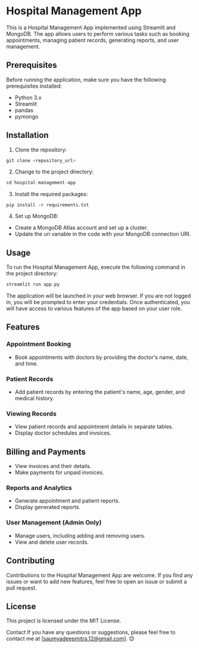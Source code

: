 # Hospital Management App
This is a Hospital Management App implemented using Streamlit and MongoDB. The app allows users to perform various tasks such as booking appointments, managing patient records, generating reports, and user management.

## Prerequisites
Before running the application, make sure you have the following prerequisites installed:

- Python 3.x
- Streamlit
- pandas
- pymongo

## Installation
1. Clone the repository:
```python
git clone <repository_url>
```
2. Change to the project directory:
```python
cd hospital-management-app
```
3. Install the required packages:
```
pip install -r requirements.txt
```
4. Set up MongoDB:

- Create a MongoDB Atlas account and set up a cluster.
- Update the uri variable in the code with your MongoDB connection URI.

## Usage
To run the Hospital Management App, execute the following command in the project directory:
```python
streamlit run app.py
```
The application will be launched in your web browser. If you are not logged in, you will be prompted to enter your credentials. Once authenticated, you will have access to various features of the app based on your user role.

## Features
### Appointment Booking
- Book appointments with doctors by providing the doctor's name, date, and time.
### Patient Records
- Add patient records by entering the patient's name, age, gender, and medical history.
### Viewing Records
- View patient records and appointment details in separate tables.
- Display doctor schedules and invoices.
## Billing and Payments
- View invoices and their details.
- Make payments for unpaid invoices.
### Reports and Analytics
- Generate appointment and patient reports.
- Display generated reports.
### User Management (Admin Only)
- Manage users, including adding and removing users.
- View and delete user records.
## Contributing
Contributions to the Hospital Management App are welcome. If you find any issues or want to add new features, feel free to open an issue or submit a pull request.

## License
This project is licensed under the MIT License.

Contact
If you have any questions or suggestions, please feel free to contact me at [saumyadeepmitra.12@gmail.com]. 😊
